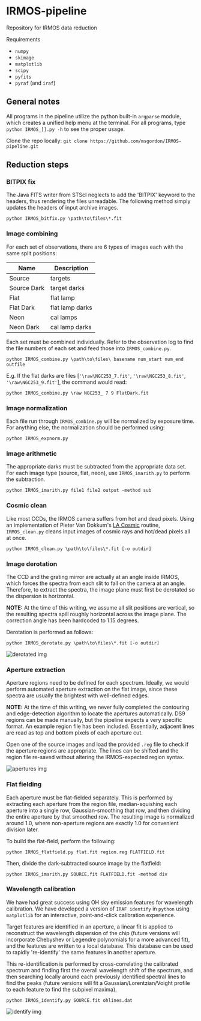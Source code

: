 IRMOS-pipeline
==============

Repository for IRMOS data reduction

Requirements
* ```numpy```
* ```skimage```
* ```matplotlib```
* ```scipy```
* ```pyfits```
* ```pyraf``` (and ```iraf```)

## General notes
All programs in the pipeline utilize the python built-in ```argparse``` module, which creates a unified help menu at the terminal.  For all programs, type ```python IRMOS_[].py -h``` to see the proper usage.

Clone the repo locally:
```git clone https://github.com/msgordon/IRMOS-pipeline.git```

## Reduction steps
### BITPIX fix
The Java FITS writer from STScI neglects to add the 'BITPIX' keyword to the headers, thus rendering the files unreadable.  The following method simply updates the headers of input archive images.

```python IRMOS_bitfix.py \path\to\files\*.fit```

### Image combining
For each set of observations, there are 6 types of images each with the same split positions:

| Name | Description |
| ------- | ----- |
| Source | targets |
| Source Dark | target darks |
| Flat | flat lamp |
| Flat Dark | flat lamp darks |
| Neon | cal lamps |
| Neon Dark | cal lamp darks |

Each set must be combined individually. Refer to the observation log to find the file numbers of each set and feed those into ```IRMOS_combine.py```.

```python IRMOS_combine.py \path\to\files\ basename num_start num_end outfile```

E.g. If the flat darks are files [```'\raw\NGC253_7.fit'```, ```'\raw\NGC253_8.fit'```, ```'\raw\NGC253_9.fit'```], the command would read:

```python IRMOS_combine.py \raw NGC253_ 7 9 FlatDark.fit```

### Image normalization
Each file run through ```IRMOS_combine.py``` will be normalized by exposure time.  For anything else, the normalization should be performed using:

```python IRMOS_expnorm.py```

### Image arithmetic
The appropriate darks must be subtracted from the appropriate data set.  For each image type (source, flat, neon), use ```IRMOS_imarith.py``` to perform the subtraction.

```python IRMOS_imarith.py file1 file2 output -method sub```

### Cosmic clean
Like most CCDs, the IRMOS camera suffers from hot and dead pixels.  Using an implementation of Pieter Van Dokkum's [LA Cosmic](http://www.astro.yale.edu/dokkum/lacosmic/) routine, ```IRMOS_clean.py``` cleans input images of cosmic rays and hot/dead pixels all at once.

```python IRMOS_clean.py \path\to\files\*.fit [-o outdir]```

### Image derotation
The CCD and the grating mirror are actually at an angle inside IRMOS, which forces the spectra from each slit to fall on the camera at an angle. Therefore, to extract the spectra, the image plane must first be derotated so the dispersion is horizontal.

**NOTE:** At the time of this writing, we assume all slit positions are vertical, so the resulting spectra spill roughly horizontal across the image plane. The correction angle has been hardcoded to 1.15 degrees.

Derotation is performed as follows:

```python IRMOS_derotate.py \path\to\files\*.fit [-o outdir]```

![derotated img](img/derotate.png)

### Aperture extraction
Aperture regions need to be defined for each spectrum. Ideally, we would perform automated aperture extraction on the flat image, since these spectra are usually the brightest with well-defined edges.

**NOTE:** At the time of this writing, we never fully completed the contouring and edge-detection algorithm to locate the apertures automatically.  DS9 regions can be made manually, but the pipeline expects a very specific format. An example region file has been included. Essentially, adjacent lines are read as top and bottom pixels of each aperture cut.

Open one of the source images and load the provided ```.reg``` file to check if the aperture regions are appropriate. The lines can be shifted and the region file re-saved without altering the IRMOS-expected region syntax.

![apertures img](img/apextract.png)

### Flat fielding
Each aperture must be flat-fielded separately. This is performed by extracting each aperture from the region file, median-squishing each aperture into a single row, Gaussian-smoothing that row, and then dividing the entire aperture by that smoothed row.  The resulting image is normalized around 1.0, where non-aperture regions are exactly 1.0 for convenient division later.

To build the flat-field, perform the following:

```python IRMOS_flatfield.py flat.fit region.reg FLATFIELD.fit```

Then, divide the dark-subtracted source image by the flatfield:

```python IRMOS_imarith.py SOURCE.fit FLATFIELD.fit -method div```

### Wavelength calibration
We have had great success using OH sky emission features for wavelength calibration.  We have developed a version of ```IRAF identify``` in ```python``` using ```matplotlib``` for an interactive, point-and-click calibration experience.

Target features are identified in an aperture, a linear fit is applied to reconstruct the wavelength dispersion of the chip (future versions will incorporate Chebyshev or Legendre polynomials for a more advanced fit), and the features are written to a local database.  This database can be used to rapidly 're-identify' the same features in another aperture.

This re-identification is performed by cross-correlating the calibrated spectrum and finding first the overall wavelength shift of the spectrum, and then searching locally around each previously identified spectral lines to find the peaks (future versions will fit a Gaussian/Lorentzian/Voight profile to each feature to find the subpixel maxima).

```python IRMOS_identify.py SOURCE.fit ohlines.dat```

![identify img](img/identify.png)
